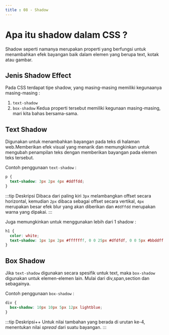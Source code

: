 ```yaml
---
title : 08 - Shadow
---
```


# Apa itu shadow dalam CSS ?

Shadow seperti namanya merupakan properti yang berfungsi untuk menambahkan efek bayangan baik dalam elemen yang berupa text, kotak atau gambar.

## Jenis Shadow Effect

Pada CSS terdapat tipe shadow, yang masing-masing memiliki kegunaanya masing-masing : 
1. `text-shadow`
2. `box-shadow`
Kedua properti tersebut memiliki kegunaan masing-masing, mari kita bahas bersama-sama.

## Text Shadow

Digunakan untuk menambahkan bayangan pada teks di halaman web.Memberikan efek visual yang menarik dan memungkinkan untuk mengubah penampilan teks dengan memberikan bayangan pada elemen teks tersebut.

Contoh penggunaan `text-shadow` : 
```css
p {
  text-shadow: 3px 2px 4px #ddffdd;
}
```
:::tip Deskripsi
Dibaca dari paling kiri `3px` melambangkan offset secara horizontal, kemudian `2px` dibaca sebagai offset secara vertikal, `4px` merupakan besar efek blur yang akan diberikan dan `#ddffdd` merupakan warna yang dipakai.
:::

Juga memungkinkan untuk menggunakan lebih dari 1 shadow :
```css
h1 {
  color: white;
  text-shadow: 1px 1px 2px #fffffff, 0 0 25px #dfdfdf, 0 0 5px #bbddff;
}
```

## Box Shadow

Jika `text-shadow` digunakan secara spesifik untuk text, maka `box-shadow` digunakan untuk elemen-elemen lain. Mulai dari div,span,section dan sebagainya.

Contoh penggunaan `box-shadow` :
```css
div {
  box-shadow: 10px 10px 5px 12px lightblue;
}
```
:::tip Deskripsi++
Untuk nilai tambahan yang berada di urutan ke-4, menentukan nilai *spread* dari suatu bayangan.
:::